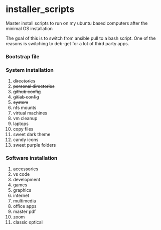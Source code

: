 # installer_scripts
Master install scripts to run on my ubuntu based computers after the minimal OS installation

The goal of this is to switch from ansible pull to a bash script.  One of the reasons is switching to deb-get for a lot of third party apps.

### Bootstrap file


### System installation
1. ~~directories~~
2. ~~personal directories~~
3. ~~github config~~
4. ~~gitlab config~~
5. ~~system~~
6. nfs mounts
7. virtual machines
8. vm cleanup
9. laptops
10. copy files
11. sweet dark theme
12. candy icons
13. sweet purple folders

### Software installation
1. accessories
2. vs code
3. development
4. games
5. graphics
6. internet
7. multimedia
8. office apps
9. master pdf
10. zoom
11. classic optical
